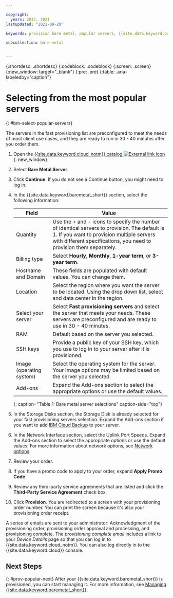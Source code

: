 ```yaml
---

copyright:
  years: 2017, 2021
lastupdated: "2021-09-20"

keywords: provision bare metal, popular servers, {{site.data.keyword.baremetal_short}}, provision, fast provisioning

subcollection: bare-metal


---
```


{:shortdesc: .shortdesc}
{:codeblock: .codeblock}
{:screen: .screen}
{:new_window: target="_blank"}
{:pre: .pre}
{:table: .aria-labeledby="caption"}


# Selecting from the most popular servers
{: #bm-select-popular-servers}

The servers in the fast provisioning list are preconfigured to meet the needs of most client use cases, and they are ready to run in 30 - 40 minutes after you order them.
1. Open the [{{site.data.keyword.cloud_notm}} catalog ![External link icon](../icons/launch-glyph.svg "External link icon")](https://cloud.ibm.com/catalog/){: new_window}.   
2. Select **Bare Metal Server**.
3. Click **Continue**. If you do not see a Continue button, you might need to log in.
4. In the {{site.data.keyword.baremetal_short}} section, select the following information:

   | Field | Value |
   |------|------|
   | Quantity | Use the + and - icons to specify the number of identical servers to provision. The default is 1. If you want to provision multiple servers with different specifications, you need to provision them separately. |
   | Billing type | Select **Hourly**, **Monthly**, **1-year term**, or **3-year term**. |
   | Hostname and Domain | These fields are populated with default values. You can change them. |
   | Location | Select the region where you want the server to be located. Using the drop down list, select and data center in the region. |
   | Select your server | Select **Fast provisioning servers** and select the server that meets your needs. These servers are preconfigured and are ready to use in 30 - 40 minutes. |
   | RAM | Default based on the server you selected. |
   | SSH keys | Provide a public key of your SSH key, which you use to log in to your server after it is provisioned. |
   | Image (operating system) | Select the operating system for the server. Your Image options may be limited based on the server you selected. |
   | Add-ons | Expand the Add-ons section to select the appropriate options or use the default values. |
   {: caption="Table 1: Bare metal server selections" caption-side="top"}
    
5. In the Storage Disks section, the Storage Disk is already selected for your fast provisioning servers selection. Expand the Add-ons section if you want to add [IBM Cloud Backup](/docs/Backup?topic=Backup-getting-started) to your server. 
6. In the Network Interface section, select the Uplink Port Speeds. Expand the Add-ons section to select the appropriate options or use the default values. For more information about network options, see [Network options](/docs/bare-metal?topic=bare-metal-network-options).
7. Review your order.
8. If you have a promo code to apply to your order, expand **Apply Promo Code**.  
9. Review any third-party service agreements that are listed and click the **Third-Party Service Agreement** check box.
10. Click **Provision**. You are redirected to a screen with your provisioning order number. You can print the screen because it's also your provisioning order receipt.

A series of emails are sent to your administrator: Acknowledgment of the provisioning order, provisioning order approval and processing, and provisioning complete. The _provisioning complete email_ includes a link to your *Device Details* page so that you can log in to {{site.data.keyword.cloud_notm}}. You can also log directly in to the {{site.data.keyword.cloud}} console.


## Next Steps
{: #prov-popular-next}
After your {{site.data.keyword.baremetal_short}} is provisioned, you can start managing it. For more information, see [Managing {{site.data.keyword.baremetal_short}}](/docs/bare-metal?topic=bare-metal-bm-manage-servers).
